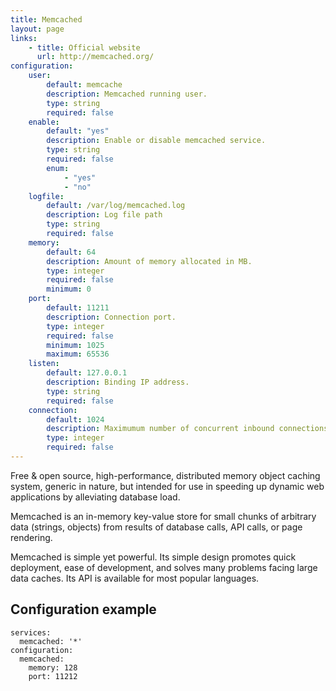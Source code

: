 ```yaml
---
title: Memcached
layout: page
links:
    - title: Official website
      url: http://memcached.org/
configuration: 
    user:
        default: memcache
        description: Memcached running user.
        type: string
        required: false
    enable:
        default: "yes"
        description: Enable or disable memcached service.
        type: string
        required: false
        enum:
            - "yes"
            - "no"
    logfile:
        default: /var/log/memcached.log
        description: Log file path
        type: string
        required: false
    memory:
        default: 64
        description: Amount of memory allocated in MB.
        type: integer
        required: false
        minimum: 0
    port:
        default: 11211
        description: Connection port.
        type: integer
        required: false
        minimum: 1025
        maximum: 65536
    listen:
        default: 127.0.0.1
        description: Binding IP address.
        type: string
        required: false
    connection:
        default: 1024
        description: Maximumum number of concurrent inbound connections.
        type: integer
        required: false
---
```

Free & open source, high-performance, distributed memory object caching system, generic in nature, but intended for use in speeding up dynamic web applications by alleviating database load.

Memcached is an in-memory key-value store for small chunks of arbitrary data (strings, objects) from results of database calls, API calls, or page rendering.

Memcached is simple yet powerful. Its simple design promotes quick deployment, ease of development, and solves many problems facing large data caches. Its API is available for most popular languages.

## Configuration example

    services:
      memcached: '*'
    configuration:
      memcached:
        memory: 128
        port: 11212

